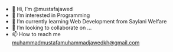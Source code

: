 - 👋 Hi, I’m @mustafajawed
- 👀 I’m interested in Programming    
- 🌱 I’m currently learning Web Development from Saylani Welfare
- 💞️ I’m looking to collaborate on ...
- 📫 How to reach me muhammadmustafamuhammadjawedkh@gmail.com

<!---
mustafajawed/mustafajawed is a ✨ special ✨ repository because its `README.md` (this file) appears on your GitHub profile.
You can click the Preview link to take a look at your changes.
--->
